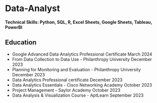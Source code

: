 # Data-Analyst

#### Technical Skills: Python, SQL, R, Excel Sheets, Google Sheets, Tableau, PowerBI

## Education
- Google Advanced Data Analytics Professional Certificate       March 2024
- From Data Collection to Data Use - Philanthropy University    December 2023
- Planning for Monitoring and Evaluation - Philanthropy University   December 2023
- Data Analytics Professional certificate                        December 2023
- Data Analytics Essentials - Cisco Networking Academy           October 2023
- Project Management - Saylor Academy                            October 2023
- Data Analysis & Visualization Course - AptLearn                September 2023

